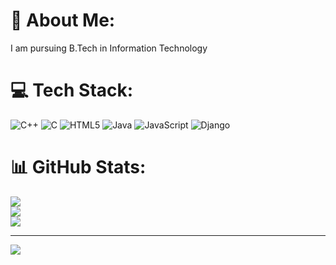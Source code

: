 # 💫 About Me:
I am pursuing B.Tech in Information Technology<br>

# 💻 Tech Stack:
![C++](https://img.shields.io/badge/c++-%2300599C.svg?style=for-the-badge&logo=c%2B%2B&logoColor=white) ![C](https://img.shields.io/badge/c-%2300599C.svg?style=for-the-badge&logo=c&logoColor=white) ![HTML5](https://img.shields.io/badge/html5-%23E34F26.svg?style=for-the-badge&logo=html5&logoColor=white) ![Java](https://img.shields.io/badge/java-%23ED8B00.svg?style=for-the-badge&logo=openjdk&logoColor=white) ![JavaScript](https://img.shields.io/badge/javascript-%23323330.svg?style=for-the-badge&logo=javascript&logoColor=%23F7DF1E) ![Django](https://img.shields.io/badge/django-%23092E20.svg?style=for-the-badge&logo=django&logoColor=white)
# 📊 GitHub Stats:
![](https://github-readme-stats.vercel.app/api?username=x-neon-nexus-o&theme=bear&hide_border=false&include_all_commits=false&count_private=false)<br/>
![](https://github-readme-streak-stats.herokuapp.com/?user=x-neon-nexus-o&theme=bear&hide_border=false)<br/>
![](https://github-readme-stats.vercel.app/api/top-langs/?username=x-neon-nexus-o&theme=bear&hide_border=false&include_all_commits=false&count_private=false&layout=compact)

---
[![](https://visitcount.itsvg.in/api?id=x-neon-nexus-o&icon=0&color=12)](https://visitcount.itsvg.in)

<!-- Proudly created with GPRM ( https://gprm.itsvg.in ) -->
